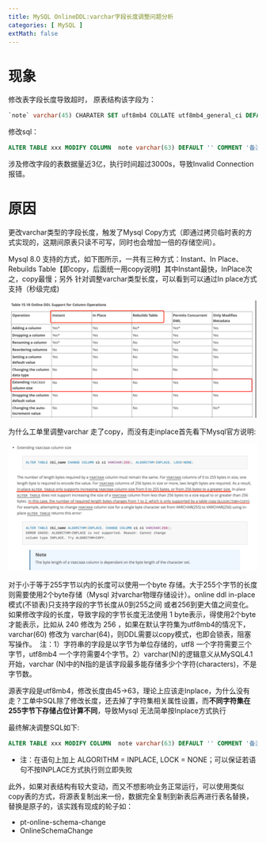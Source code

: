 ```yaml
---
title: MySQL OnlineDDL:varchar字段长度调整问题分析
categories: [ MySQL ]
extMath: false
---
```


# 现象

修改表字段长度导致超时， 原表结构该字段为：
```sql
`note` varchar(45) CHARATER SET uft8mb4 COLLATE utf8mb4_general_ci DEFAULT '' COMMENT '备注'
```
修改sql：
```sql
ALTER TABLE xxx MODIFY COLUMN  note varchar(63) DEFAULT '' COMMENT '备注';
```
涉及修改字段的表数据量近3亿，执行时间超过3000s，导致Invalid Connection报错。

# 原因

更改varchar类型的字段长度，触发了Mysql Copy方式（即通过拷贝临时表的方式实现的，这期间原表只读不可写，同时也会增加一倍的存储空间）。


Mysql 8.0 支持的方式，如下图所示，一共有三种方式：Instant、In Place、Rebuilds Table【即copy，后面统一用copy说明】其中Instant最快，InPlace次之，copy最慢；另外 针对调整varchar类型长度，可以看到可以通过In place方式支持（秒级完成)

![img.png](/assets/2024/03/21/img.png)

为什么工单里调整varchar 走了copy，而没有走inplace首先看下Mysql官方说明:


![img.png](/assets/2024/03/21/img_1.png)

对于小于等于255字节以内的长度可以使用一个byte 存储。大于255个字节的长度则需要使用2个byte存储（Mysql 对varchar物理存储设计）。online ddl in-place 模式(不锁表)只支持字段的字节长度从0到255之间 或者256到更大值之间变化。如果修改字段的长度，导致字段的字节长度无法使用 1 byte表示，得使用2个byte才能表示，比如从 240 修改为 256 ，如果在默认字符集为utf8mb4的情况下，varchar(60) 修改为 varchar(64)，则DDL需要以copy模式，也即会锁表，阻塞写操作。 
注：1）字符串的字段是以字节为单位存储的，utf8 一个字符需要三个字节，utf8mb4 一个字符需要4个字节。2）varchar(N)的逻辑意义从MySQL4.1开始，varchar (N)中的N指的是该字段最多能存储多少个字符(characters)，不是字节数。

源表字段是utf8mb4，修改长度由45-&gt;63，理论上应该走Inplace，为什么没有走？工单中SQL除了修改长度，还去掉了字符集相关属性设置，而**不同字符集在255字节下存储占位计算不同**，导致Mysql 无法简单按Inplace方式执行


最终解决调整SQL如下:
```sql
ALTER TABLE xxx MODIFY COLUMN  note varchar(63) DEFAULT '' COMMENT '备注',ALGORITHM=INPLACE,LOCK=NONE;
```
- 注：在语句上加上 ALGORITHM = INPLACE, LOCK = NONE；可以保证若语句不按INPLACE方式执行则立即失败


此外，如果对表结构有较大变动，而又不想影响业务正常运行，可以使用类似copy表的方式，将源表复制出来一份，数据完全复制到新表后再进行表名替换，替换是原子的，该实践有现成的轮子如：

- pt-online-schema-change  
- OnlineSchemaChange
